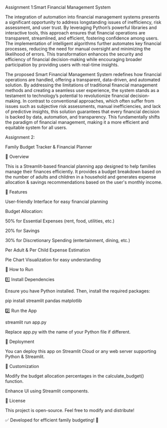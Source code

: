 Assignment 1:Smart Financial Management System

The integration of automation into financial management systems presents a significant opportunity to address longstanding issues of inefficiency, risk assessment, and user trust. By leveraging Python’s powerful libraries and interactive tools, this approach ensures that financial operations are transparent, streamlined, and efficient, fostering confidence among users. The implementation of intelligent algorithms further automates key financial processes, reducing the need for manual oversight and minimizing the likelihood of errors. This transformation enhances the security and efficiency of financial decision-making while encouraging broader participation by providing users with real-time insights.

The proposed Smart Financial Management System redefines how financial operations are handled, offering a transparent, data-driven, and automated solution. By addressing the limitations of traditional financial management methods and creating a seamless user experience, the system stands as a testament to technology’s potential to revolutionize financial decision-making. In contrast to conventional approaches, which often suffer from issues such as subjective risk assessments, manual inefficiencies, and lack of predictive insights, this solution guarantees that every financial decision is backed by data, automation, and transparency. This fundamentally shifts the paradigm of financial management, making it a more efficient and equitable system for all users.

Assignment 2:

Family Budget Tracker & Financial Planner

📌 Overview

This is a Streamlit-based financial planning app designed to help families manage their finances efficiently. It provides a budget breakdown based on the number of adults and children in a household and generates expense allocation & savings recommendations based on the user's monthly income.

🎯 Features

User-friendly Interface for easy financial planning

Budget Allocation:

50% for Essential Expenses (rent, food, utilities, etc.)

20% for Savings

30% for Discretionary Spending (entertainment, dining, etc.)

Per Adult & Per Child Expense Estimation

Pie Chart Visualization for easy understanding

🚀 How to Run

1️⃣ Install Dependencies

Ensure you have Python installed. Then, install the required packages:

pip install streamlit pandas matplotlib

2️⃣ Run the App

streamlit run app.py

Replace app.py with the name of your Python file if different.

📌 Deployment

You can deploy this app on Streamlit Cloud or any web server supporting Python & Streamlit.

🔧 Customization

Modify the budget allocation percentages in the calculate_budget() function.

Enhance UI using Streamlit components.

📝 License

This project is open-source. Feel free to modify and distribute!

✅ Developed for efficient family budgeting! 🚀
